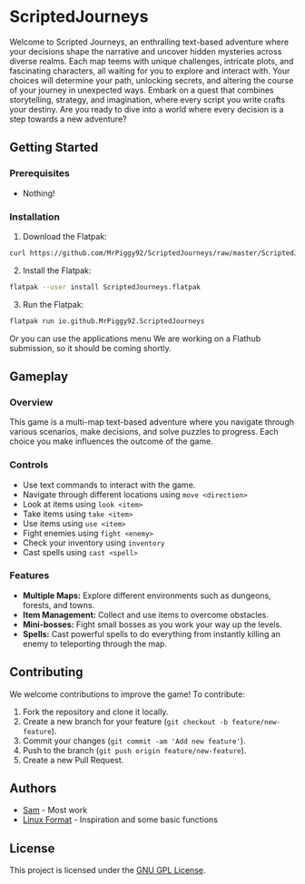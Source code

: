 # ScriptedJourneys

Welcome to Scripted Journeys, an enthralling text-based adventure where your decisions shape the narrative and uncover hidden mysteries across diverse realms. Each map teems with unique challenges, intricate plots, and fascinating characters, all waiting for you to explore and interact with. Your choices will determine your path, unlocking secrets, and altering the course of your journey in unexpected ways. Embark on a quest that combines storytelling, strategy, and imagination, where every script you write crafts your destiny. Are you ready to dive into a world where every decision is a step towards a new adventure?

## Getting Started

### Prerequisites
- Nothing!

### Installation
1. Download the Flatpak:
```bash
curl https://github.com/MrPiggy92/ScriptedJourneys/raw/master/ScriptedJourneys.flatpak
```
2. Install the Flatpak:
```bash
flatpak --user install ScriptedJourneys.flatpak
```
3. Run the Flatpak:
```bash
flatpak run io.github.MrPiggy92.ScriptedJourneys
``` 
Or you can use the applications menu
We are working on a Flathub submission, so it should be coming shortly.


## Gameplay

### Overview
This game is a multi-map text-based adventure where you navigate through various scenarios, make decisions, and solve puzzles to progress. Each choice you make influences the outcome of the game.

### Controls
- Use text commands to interact with the game.
- Navigate through different locations using `move <direction>`
- Look at items using `look <item>`
- Take items using `take <item>`
- Use items using `use <item>`
- Fight enemies using `fight <enemy>`
- Check your inventory using `inventory`
- Cast spells using `cast <spell>`

### Features
- **Multiple Maps:** Explore different environments such as dungeons, forests, and towns.
- **Item Management:** Collect and use items to overcome obstacles.
- **Mini-bosses:** Fight small bosses as you work your way up the levels.
- **Spells:** Cast powerful spells to do everything from instantly killing an enemy to teleporting through the map.

## Contributing

We welcome contributions to improve the game! To contribute:
1. Fork the repository and clone it locally.
2. Create a new branch for your feature (`git checkout -b feature/new-feature`).
3. Commit your changes (`git commit -am 'Add new feature'`).
4. Push to the branch (`git push origin feature/new-feature`).
5. Create a new Pull Request.

## Authors

- [Sam](https://github.com/MrPiggy92) - Most work
- [Linux Format](https://linuxformat.com) - Inspiration and some basic functions

## License

This project is licensed under the [GNU GPL License](LICENSE).
